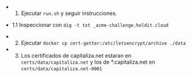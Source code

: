 
- 1. Ejecutar ```run.sh``` y seguir instrucciones.

- 1.1 Inspeccionar con ``` dig -t txt _acme-challenge.holdit.cloud ```

- 2. Ejecutar ```docker cp cert-getter:/etc/letsencrypt/archive ./data```

- 3. Los certificados de capitaliza.net estaran en `certs/data/capitaliza.net` y los de *.capitaliza.net en `certs/data/capitaliza.net-0001`